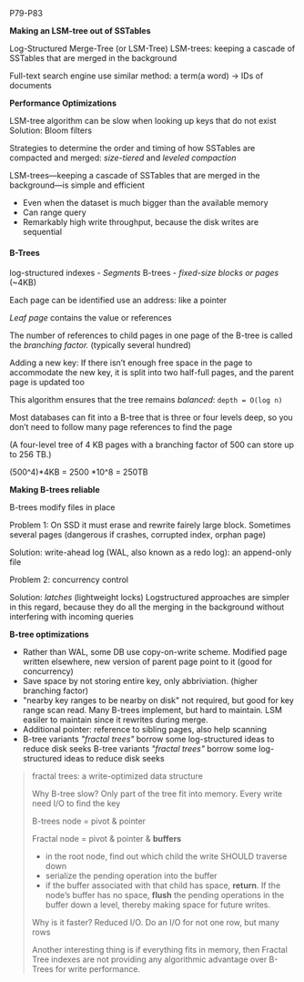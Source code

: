 P79-P83

**Making an LSM-tree out of SSTables**

Log-Structured Merge-Tree (or LSM-Tree)
LSM-trees: keeping a cascade of SSTables  that are merged in the background

Full-text search engine use similar method: a term(a word) -> IDs of documents

**Performance Optimizations**

LSM-tree algorithm can be slow when looking up keys that do not exist
Solution: Bloom filters

Strategies to determine the order and timing of how SSTables are compacted and merged: *size-tiered* and *leveled compaction*

LSM-trees—keeping a cascade of SSTables that are merged in the background—is simple and efficient

- Even when the dataset is much bigger than the available memory
- Can range query
- Remarkably high write throughput, because the disk writes are sequential

#### B-Trees

log-structured indexes - *Segments*
B-trees - *fixed-size blocks or pages* (~4KB)

Each page can be identified use an address: like a pointer

*Leaf page* contains the value or references

The number of references to child pages in one page of the B-tree is called the *branching factor.* (typically several hundred)

Adding a new key: If there isn’t enough free space in the page to accommodate the new key, it is split into two half-full pages, and the parent page is updated too

This algorithm ensures that the tree remains *balanced*: `depth = O(log n) `

Most databases can fit into a B-tree that is three or four levels deep, so you don’t need to follow many page references to find the page

(A four-level tree of 4 KB pages with a branching factor of 500 can store up to 256 TB.)

(500^4)*4KB = 2500 *10^8 = 250TB

**Making B-trees reliable**

B-trees modify files in place

Problem 1: On SSD it must erase and rewrite fairely large block. Sometimes several pages (dangerous if crashes, corrupted index, orphan page)

Solution: write-ahead log (WAL, also known as a redo log): an append-only file

Problem 2: concurrency control

Solution: *latches* (lightweight locks)
Logstructured approaches are simpler in this regard, because they do all the merging in the background without interfering with incoming queries

**B-tree optimizations**

- Rather than WAL, some DB use copy-on-write scheme. Modified page written elsewhere, new version of parent page point to it (good for concurrency)
- Save space by not storing entire key, only abbriviation. (higher branching factor)
- "nearby key ranges to be nearby on disk" not required, but good for key range scan read. Many B-trees implement, but hard to maintain. LSM easiler to maintain since it rewrites during merge.
- Additional pointer: reference to sibling pages, also help scanning
- B-tree variants *"fractal trees"* borrow some log-structured ideas to reduce disk seeks
B-tree variants *"fractal trees"* borrow some log-structured ideas to reduce disk seeks

> fractal trees: a write-optimized data structure
>
> Why B-tree slow? Only part of the tree fit into memory. Every write need I/O to find the key
>
> B-trees node = pivot & pointer
>
> Fractal  node = pivot & pointer & **buffers**
>
> - in the root node, find out which child the write SHOULD traverse down
> - serialize the pending operation into the buffer
> - if the buffer associated with that child has space, **return**. If the node’s buffer has no space, **flush** the pending operations in the buffer down a level, thereby making space for future writes.
>
> Why is it faster? Reduced I/O. Do an I/O for not one row, but many rows
>
> Another interesting thing is if everything fits in memory, then Fractal Tree indexes are not providing any algorithmic advantage over B-Trees for write performance.
